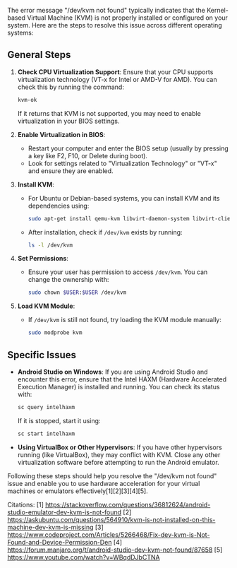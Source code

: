 The error message "/dev/kvm not found" typically indicates that the Kernel-based Virtual Machine (KVM) is not properly installed or configured on your system. Here are the steps to resolve this issue across different operating systems:

## General Steps

1. **Check CPU Virtualization Support**: Ensure that your CPU supports virtualization technology (VT-x for Intel or AMD-V for AMD). You can check this by running the command:
   ```bash
   kvm-ok
   ```
   If it returns that KVM is not supported, you may need to enable virtualization in your BIOS settings.

2. **Enable Virtualization in BIOS**:
   - Restart your computer and enter the BIOS setup (usually by pressing a key like F2, F10, or Delete during boot).
   - Look for settings related to "Virtualization Technology" or "VT-x" and ensure they are enabled.

3. **Install KVM**:
   - For Ubuntu or Debian-based systems, you can install KVM and its dependencies using:
     ```bash
     sudo apt-get install qemu-kvm libvirt-daemon-system libvirt-clients bridge-utils
     ```
   - After installation, check if `/dev/kvm` exists by running:
     ```bash
     ls -l /dev/kvm
     ```

4. **Set Permissions**:
   - Ensure your user has permission to access `/dev/kvm`. You can change the ownership with:
     ```bash
     sudo chown $USER:$USER /dev/kvm
     ```

5. **Load KVM Module**:
   - If `/dev/kvm` is still not found, try loading the KVM module manually:
     ```bash
     sudo modprobe kvm
     ```

## Specific Issues

- **Android Studio on Windows**: If you are using Android Studio and encounter this error, ensure that the Intel HAXM (Hardware Accelerated Execution Manager) is installed and running. You can check its status with:
  ```bash
  sc query intelhaxm
  ```
  If it is stopped, start it using:
  ```bash
  sc start intelhaxm
  ```

- **Using VirtualBox or Other Hypervisors**: If you have other hypervisors running (like VirtualBox), they may conflict with KVM. Close any other virtualization software before attempting to run the Android emulator.

Following these steps should help you resolve the "/dev/kvm not found" issue and enable you to use hardware acceleration for your virtual machines or emulators effectively[1][2][3][4][5].

Citations:
[1] https://stackoverflow.com/questions/36812624/android-studio-emulator-dev-kvm-is-not-found
[2] https://askubuntu.com/questions/564910/kvm-is-not-installed-on-this-machine-dev-kvm-is-missing
[3] https://www.codeproject.com/Articles/5266468/Fix-dev-kvm-is-Not-Found-and-Device-Permission-Den
[4] https://forum.manjaro.org/t/android-studio-dev-kvm-not-found/87658
[5] https://www.youtube.com/watch?v=WBqdDJbCTNA

